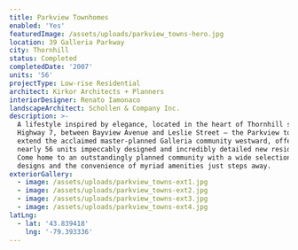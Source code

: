 ```yaml
---
title: Parkview Townhomes
enabled: 'Yes'
featuredImage: /assets/uploads/parkview_towns-hero.jpg
location: 39 Galleria Parkway
city: Thornhill
status: Completed
completedDate: '2007'
units: '56'
projectType: Low-rise Residential
architect: Kirkor Architects + Planners
interiorDesigner: Renato Iamonaco
landscapeArchitect: Schollen & Company Inc.
description: >-
  A lifestyle inspired by elegance, located in the heart of Thornhill south of
  Highway 7, between Bayview Avenue and Leslie Street – the Parkview townhomes
  extend the acclaimed master-planned Galleria community westward, offering
  nearly 56 units impeccably designed and incredibly detailed new residences.
  Come home to an outstandingly planned community with a wide selection of suite
  designs and the convenience of myriad amenities just steps away.
exteriorGallery:
  - image: /assets/uploads/parkview_towns-ext1.jpg
  - image: /assets/uploads/parkview_towns-ext2.jpg
  - image: /assets/uploads/parkview_towns-ext3.jpg
  - image: /assets/uploads/parkview_towns-ext4.jpg
latLng:
  - lat: '43.839418'
    lng: '-79.393336'
---
```


